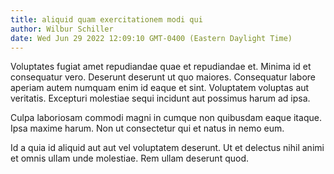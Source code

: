 ```yaml
---
title: aliquid quam exercitationem modi qui
author: Wilbur Schiller
date: Wed Jun 29 2022 12:09:10 GMT-0400 (Eastern Daylight Time)
---
```

Voluptates fugiat amet repudiandae quae et repudiandae et. Minima id et consequatur vero. Deserunt deserunt ut quo maiores. Consequatur labore aperiam autem numquam enim id eaque et sint. Voluptatem voluptas aut veritatis. Excepturi molestiae sequi incidunt aut possimus harum ad ipsa.

 Culpa laboriosam commodi magni in cumque non quibusdam eaque itaque. Ipsa maxime harum. Non ut consectetur qui et natus in nemo eum.

 Id a quia id aliquid aut aut vel voluptatem deserunt. Ut et delectus nihil animi et omnis ullam unde molestiae. Rem ullam deserunt quod.